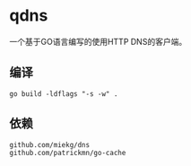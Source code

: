 # qdns

一个基于GO语言编写的使用HTTP DNS的客户端。

## 编译

```
go build -ldflags "-s -w" .
```

## 依赖

```
github.com/miekg/dns
github.com/patrickmn/go-cache
```